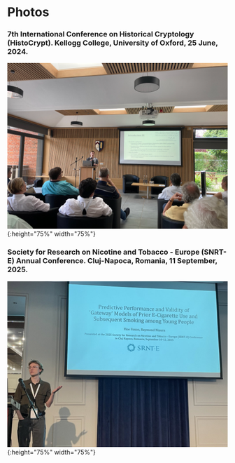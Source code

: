 # Photos

### 7th International Conference on Historical Cryptology (HistoCrypt). Kellogg College, University of Oxford, 25 June, 2024.
![histo](https://raw.githubusercontent.com/FloeFoxon/FloeFoxon.github.io/main/Histocrypt_2024.jpeg){:height="75%" width="75%"}

### Society for Research on Nicotine and Tobacco - Europe (SNRT-E) Annual Conference. Cluj-Napoca, Romania, 11 September, 2025.
![srnte](https://raw.githubusercontent.com/FloeFoxon/FloeFoxon.github.io/main/SRNTE_2025.jpg){:height="75%" width="75%"}
